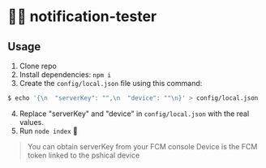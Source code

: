 # 📩🧪 notification-tester

## Usage

1. Clone repo
2. Install dependencies: `npm i`
3. Create the `config/local.json` file using this command:

```bash
$ echo '{\n  "serverKey": "",\n  "device": ""\n}' > config/local.json
```

4. Replace "serverKey" and "device" in `config/local.json` with the real values.
5. Run `node index` 🙌

> You can obtain serverKey from your FCM console
> Device is the FCM token linked to the pshical device
